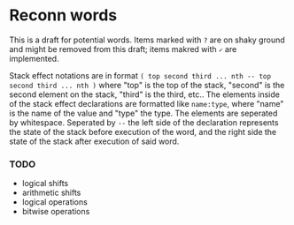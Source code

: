 # Reconn words

This is a draft for potential words. Items marked with `?` are on shaky ground and might be removed from this draft; items makred with `✓` are implemented.

Stack effect notations are in format `( top second third ... nth -- top second third ... nth )` where "top" is the top of the stack, "second" is the second element on the stack, "third" is the third, etc.. The elements inside of the stack effect declarations are formatted like `name:type`, where "name" is the name of the value and "type" the type. The elements are seperated by whitespace. Seperated by `--` the left side of the declaration represents the state of the stack before execution of the word, and the right side the state of the stack after execution of said word.

### TODO

- logical shifts
- arithmetic shifts
- logical operations
- bitwise operations